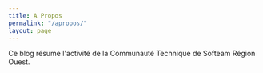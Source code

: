 ```yaml
---
title: A Propos
permalink: "/apropos/"
layout: page
---
```


Ce blog résume l'activité de la Communauté Technique de Softeam Région Ouest.

